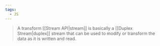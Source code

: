 ```yaml
---
tags:
  - JS
---
```

>A transform [[Stream API|stream]] is basically a [[Duplex Stream|duplex]] stream that can be used to modify or transform the data as it is written and read.